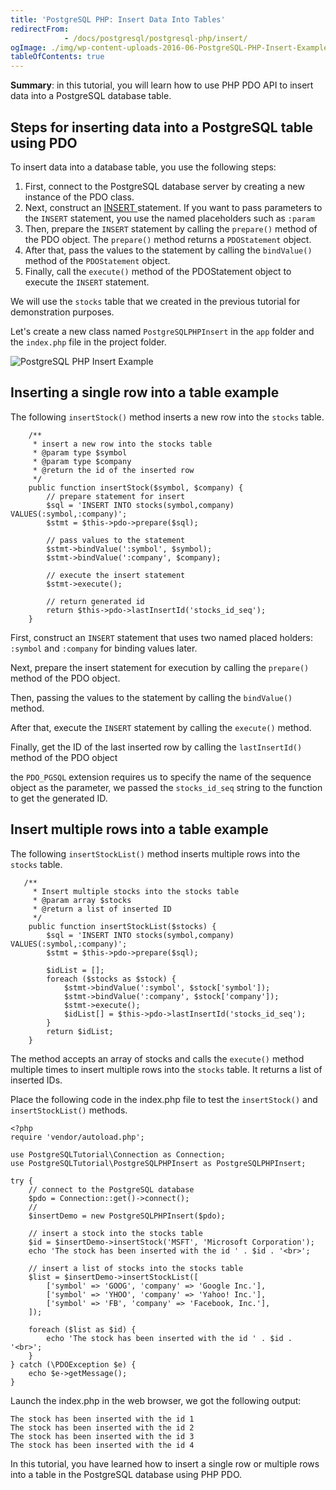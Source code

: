 ```yaml
---
title: 'PostgreSQL PHP: Insert Data Into Tables'
redirectFrom: 
            - /docs/postgresql/postgresql-php/insert/
ogImage: ./img/wp-content-uploads-2016-06-PostgreSQL-PHP-Insert-Example.png
tableOfContents: true
---
```


**Summary**: in this tutorial, you will learn how to use PHP PDO API to insert data into a PostgreSQL database table.



## Steps for inserting data into a PostgreSQL table using PDO



To insert data into a database table, you use the following steps:



1. First, connect to the PostgreSQL database server by creating a new instance of the PDO class.
2. Next, construct an [INSERT ](/docs/postgresql/postgresql-insert)statement. If you want to pass parameters to the `INSERT` statement, you use the named placeholders such as `:param`
3. Then, prepare the `INSERT` statement by calling the `prepare()` method of the PDO object. The `prepare()` method returns a `PDOStatement` object.
4. After that, pass the values to the statement by calling the `bindValue()` method of the `PDOStatement` object.
5. Finally, call the `execute()` method of the PDOStatement object to execute the `INSERT` statement.



We will use the `stocks` table that we created in the previous tutorial for demonstration purposes.



Let's create a new class named `PostgreSQLPHPInsert` in the `app` folder and the `index.php` file in the project folder.



![PostgreSQL PHP Insert Example](./img/wp-content-uploads-2016-06-PostgreSQL-PHP-Insert-Example.png)



## Inserting a single row into a table example



The following `insertStock()` method inserts a new row into the `stocks` table.



```
    /**
     * insert a new row into the stocks table
     * @param type $symbol
     * @param type $company
     * @return the id of the inserted row
     */
    public function insertStock($symbol, $company) {
        // prepare statement for insert
        $sql = 'INSERT INTO stocks(symbol,company) VALUES(:symbol,:company)';
        $stmt = $this->pdo->prepare($sql);

        // pass values to the statement
        $stmt->bindValue(':symbol', $symbol);
        $stmt->bindValue(':company', $company);

        // execute the insert statement
        $stmt->execute();

        // return generated id
        return $this->pdo->lastInsertId('stocks_id_seq');
    }
```



First, construct an `INSERT` statement that uses two named placed holders: `:symbol` and `:company` for binding values later.



Next, prepare the insert statement for execution by calling the `prepare()` method of the PDO object.



Then, passing the values to the statement by calling the `bindValue()` method.



After that, execute the `INSERT` statement by calling the `execute()` method.



Finally, get the ID of the last inserted row by calling the `lastInsertId()` method of the PDO object



the `PDO_PGSQL` extension requires us to specify the name of the sequence object as the parameter, we passed the `stocks_id_seq` string to the function to get the generated ID.



## Insert multiple rows into a table example



The following `insertStockList()` method inserts multiple rows into the `stocks` table.



```
   /**
     * Insert multiple stocks into the stocks table
     * @param array $stocks
     * @return a list of inserted ID
     */
    public function insertStockList($stocks) {
        $sql = 'INSERT INTO stocks(symbol,company) VALUES(:symbol,:company)';
        $stmt = $this->pdo->prepare($sql);

        $idList = [];
        foreach ($stocks as $stock) {
            $stmt->bindValue(':symbol', $stock['symbol']);
            $stmt->bindValue(':company', $stock['company']);
            $stmt->execute();
            $idList[] = $this->pdo->lastInsertId('stocks_id_seq');
        }
        return $idList;
    }
```



The method accepts an array of stocks and calls the `execute()` method multiple times to insert multiple rows into the `stocks` table. It returns a list of inserted IDs.



Place the following code in the index.php file to test the `insertStock()` and `insertStockList()` methods.



```
<?php
require 'vendor/autoload.php';

use PostgreSQLTutorial\Connection as Connection;
use PostgreSQLTutorial\PostgreSQLPHPInsert as PostgreSQLPHPInsert;

try {
    // connect to the PostgreSQL database
    $pdo = Connection::get()->connect();
    //
    $insertDemo = new PostgreSQLPHPInsert($pdo);

    // insert a stock into the stocks table
    $id = $insertDemo->insertStock('MSFT', 'Microsoft Corporation');
    echo 'The stock has been inserted with the id ' . $id . '<br>';

    // insert a list of stocks into the stocks table
    $list = $insertDemo->insertStockList([
        ['symbol' => 'GOOG', 'company' => 'Google Inc.'],
        ['symbol' => 'YHOO', 'company' => 'Yahoo! Inc.'],
        ['symbol' => 'FB', 'company' => 'Facebook, Inc.'],
    ]);

    foreach ($list as $id) {
        echo 'The stock has been inserted with the id ' . $id . '<br>';
    }
} catch (\PDOException $e) {
    echo $e->getMessage();
}
```



Launch the index.php in the web browser, we got the following output:



```
The stock has been inserted with the id 1
The stock has been inserted with the id 2
The stock has been inserted with the id 3
The stock has been inserted with the id 4
```



In this tutorial, you have learned how to insert a single row or multiple rows into a table in the PostgreSQL database using PHP PDO.

